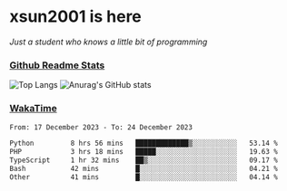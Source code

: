 # xsun2001 is here

*Just a student who knows a little bit of programming*

### [Github Readme Stats](https://github.com/anuraghazra/github-readme-stats)

![Top Langs](https://github-readme-stats.vercel.app/api/top-langs/?username=xsun2001&layout=compact&theme=radical) ![Anurag's GitHub stats](https://github-readme-stats.vercel.app/api?username=xsun2001&show_icons=true&theme=radical)

### [WakaTime](https://wakatime.com)

<!--START_SECTION:waka-->

```txt
From: 17 December 2023 - To: 24 December 2023

Python         8 hrs 56 mins   █████████████▒░░░░░░░░░░░   53.14 %
PHP            3 hrs 18 mins   █████░░░░░░░░░░░░░░░░░░░░   19.63 %
TypeScript     1 hr 32 mins    ██▒░░░░░░░░░░░░░░░░░░░░░░   09.17 %
Bash           42 mins         █░░░░░░░░░░░░░░░░░░░░░░░░   04.21 %
Other          41 mins         █░░░░░░░░░░░░░░░░░░░░░░░░   04.14 %
```

<!--END_SECTION:waka-->
